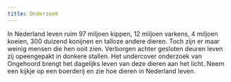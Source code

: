 ```yaml
---
title: Onderzoek
---
```

In Nederland leven ruim 97 miljoen kippen, 12 miljoen varkens, 4 miljoen koeien, 300 duizend konijnen en talloze andere dieren. Toch zijn er maar weinig mensen die hen ooit zien. Verborgen achter gesloten deuren leven zij opeengepakt in donkere stallen. Het undercover onderzoek van Ongehoord brengt het dagelijks leven van deze dieren aan het licht. Neem een kijkje op een boerderij en zie hoe dieren in Nederland leven.
